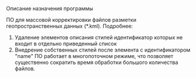 Описание назначения программы

ПО для массовой корректировки файлов разметки геопространственных данных (*.kml).
Подробнее:
1. Удаление элементов описания стилей идентификатор которых не входит в отдельно приведенный список
2. Внедрение собственных стилей после элемента с идентификатором "name"
ПО работает в многопоточном режиме, что позволяет существенно сократить время обработки большого количества файлов.